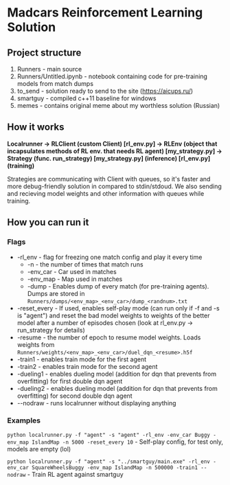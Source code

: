 # Madcars Reinforcement Learning Solution
## Project structure
1) Runners - main source
2) Runners/Untitled.ipynb - notebook containing code for pre-training models from match dumps
3) to_send - solution ready to send to the site (https://aicups.ru/)
4) smartguy - compiled c++11 baseline for windows
5) memes - contains original meme about my worthless solution (Russian)

## How it works
**Localrunner -> RLClient (custom Client) [rl_env.py] -> RLEnv (object that incapsulates methods of RL env. that needs RL agent) [my_strategy.py] -> Strategy (func. run_strategy) [my_strategy.py] (inference) [rl_env.py] (training)**

Strategies are communicating with Client with queues, so it's faster and more debug-friendly solution in compared to stdin/stdoud. We also sending and recieving model weights and other information with queues while training.

## How you can run it
### Flags
- -rl_env - flag for freezing one match config and play it every time
  - -n - the number of times that match runs
  - -env_car - Car used in matches
  - -env_map - Map used in matches
  - -dump - Enables dump of every match (for pre-training agents). Dumps are stored in ```Runners/dumps/<env_map>_<env_car>/dump_<randnum>.txt```
- -reset_every - If used, enables self-play mode (can run only if -f and -s is "agent") and reset the bad model weights to weights of the better model after a number of episodes chosen (look at rl_env.py -> run_strategy for details)
- -resume - the number of epoch to resume model weights. Loads weights from ```Runners/weights/<env_map>_<env_car>/duel_dqn_<resume>.h5f```
- -train1 - enables train mode for the first agent
- -train2 - enables train mode for the second agent
- -dueling1 - enables dueling model (addition for dqn that prevents from overfitting) for first double dqn agent
- -dueling2 - enables dueling model (addition for dqn that prevents from overfitting) for second double dqn agent
- --nodraw - runs localrunner without displaying anything

### Examples
```python localrunner.py -f "agent" -s "agent" -rl_env -env_car Buggy -env_map IslandMap -n 5000 -reset_every 10``` - Self-play config, for test only, models are empty (lol)

```python localrunner.py -f "agent" -s "../smartguy/main.exe" -rl_env -env_car SquareWheelsBuggy -env_map IslandMap -n 500000 -train1 --nodraw``` - Train RL agent against smartguy

